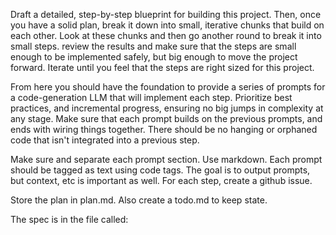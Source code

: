 Draft a detailed, step-by-step blueprint for building this project. Then, once you have a solid plan, break it down into small, iterative chunks that build on each other. Look at these chunks and then go another round to break it into small steps. review the results and make sure that the steps are small enough to be implemented safely, but big enough to move the project forward. Iterate until you feel that the steps are right sized for this project.

From here you should have the foundation to provide a series of prompts for a code-generation LLM that will implement each step. Prioritize best practices, and incremental progress, ensuring no big jumps in complexity at any stage. Make sure that each prompt builds on the previous prompts, and ends with wiring things together. There should be no hanging or orphaned code that isn't integrated into a previous step.

Make sure and separate each prompt section. Use markdown. Each prompt should be tagged as text using code tags. The goal is to output prompts, but context, etc is important as well. For each step, create a github issue.

Store the plan in plan.md. Also create a todo.md to keep state. 

The spec is in the file called:
